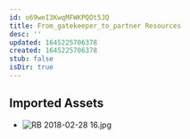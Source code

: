 ```yaml
---
id: o69weI3KwqMFWKPQOt5JQ
title: From_gatekeeper_to_partner Resources
desc: ''
updated: 1645225706378
created: 1645225706378
stub: false
isDir: true
---
```

## Imported Assets
- ![RB 2018-02-28 16.jpg](/assets/rb-2018-02-28-16.jpg)
